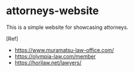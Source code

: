 # attorneys-website
This is a simple website for showcasing attorneys.

[Ref]
- https://www.muramatsu-law-office.com/
- https://olympia-law.com/member
- https://horilaw.net/lawyers/
